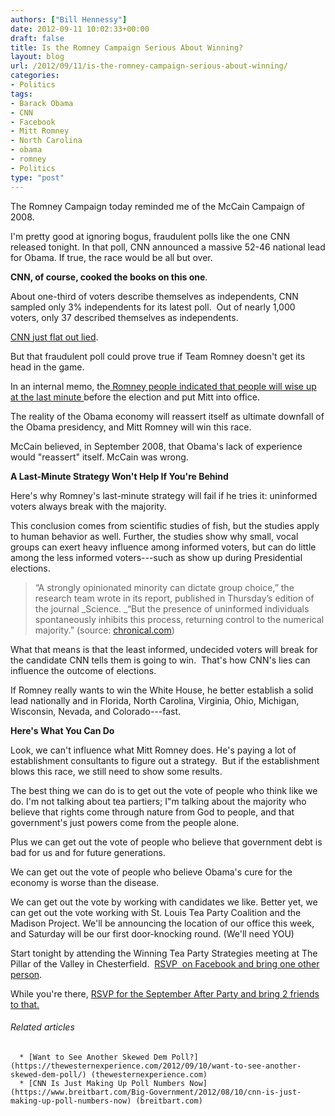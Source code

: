 ```yaml
---
authors: ["Bill Hennessy"]
date: 2012-09-11 10:02:33+00:00
draft: false
title: Is the Romney Campaign Serious About Winning?
layout: blog
url: /2012/09/11/is-the-romney-campaign-serious-about-winning/
categories:
- Politics
tags:
- Barack Obama
- CNN
- Facebook
- Mitt Romney
- North Carolina
- obama
- romney
- Politics
type: "post"
---
```


The Romney Campaign today reminded me of the McCain Campaign of 2008.

I'm pretty good at ignoring bogus, fraudulent polls like the one CNN released tonight. In that poll, CNN announced a massive 52-46 national lead for Obama. If true, the race would be all but over.

**CNN, of course, cooked the books on this one**.

About one-third of voters describe themselves as independents, CNN sampled only 3% independents for its latest poll.  Out of nearly 1,000 voters, only 37 described themselves as independents.

[CNN just flat out lied](https://www.businessinsider.com/cnn-poll-obama-romney-convention-bump-bounce-dnc-democratic-clinton-2012-9).

But that fraudulent poll could prove true if Team Romney doesn't get its head in the game.

In an internal memo, the[ Romney people indicated that people will wise up at the last minute ](https://www.businessinsider.com/romney-panic-obama-polls-memo-2012-9)before the election and put Mitt into office.

The reality of the Obama economy will reassert itself as ultimate downfall of the Obama presidency, and Mitt Romney will win this race.

McCain believed, in September 2008, that Obama's lack of experience would "reassert" itself. McCain was wrong.

**A Last-Minute Strategy Won't Help If You're Behind**

Here's why Romney's last-minute strategy will fail if he tries it: uninformed voters always break with the majority.

This conclusion comes from scientific studies of fish, but the studies apply to human behavior as well. Further, the studies show why small, vocal groups can exert heavy influence among informed voters, but can do little among the less informed voters---such as show up during Presidential elections.


> “A strongly opinionated minority can dictate group choice,” the research team wrote in its report, published in Thursday’s edition of the journal _Science. _“But the presence of uninformed individuals spontaneously inhibits this process, returning control to the numerical majority.” (source: [chronical.com](https://chronicle.com/blogs/percolator/study-of-fish-suggests-the-value-of-uninformed-voters/28031))


What that means is that the least informed, undecided voters will break for the candidate CNN tells them is going to win.  That's how CNN's lies can influence the outcome of elections.

If Romney really wants to win the White House, he better establish a solid lead nationally and in Florida, North Carolina, Virginia, Ohio, Michigan, Wisconsin, Nevada, and Colorado---fast.

**Here's What You Can Do**

Look, we can't influence what Mitt Romney does. He's paying a lot of establishment consultants to figure out a strategy.  But if the establishment blows this race, we still need to show some results.

The best thing we can do is to get out the vote of people who think like we do. I'm not talking about tea partiers; I"m talking about the majority who believe that rights come through nature from God to people, and that government's just powers come from the people alone.

Plus we can get out the vote of people who believe that government debt is bad for us and for future generations.

We can get out the vote of people who believe Obama's cure for the economy is worse than the disease.

We can get out the vote by working with candidates we like. Better yet, we can get out the vote working with St. Louis Tea Party Coalition and the Madison Project. We'll be announcing the location of our office this week, and Saturday will be our first door-knocking round. (We'll need YOU)

Start tonight by attending the Winning Tea Party Strategies meeting at The Pillar of the Valley in Chesterfield.  [RSVP  on Facebook and bring one other person](https://www.facebook.com/events/282959881809489/).

While you're there, [RSVP for the September After Party and bring 2 friends to that.](https://www.facebook.com/events/153648851440733/)


###### Related articles





	  * [Want to See Another Skewed Dem Poll?](https://thewesternexperience.com/2012/09/10/want-to-see-another-skewed-dem-poll/) (thewesternexperience.com)
	  * [CNN Is Just Making Up Poll Numbers Now](https://www.breitbart.com/Big-Government/2012/08/10/cnn-is-just-making-up-poll-numbers-now) (breitbart.com)

